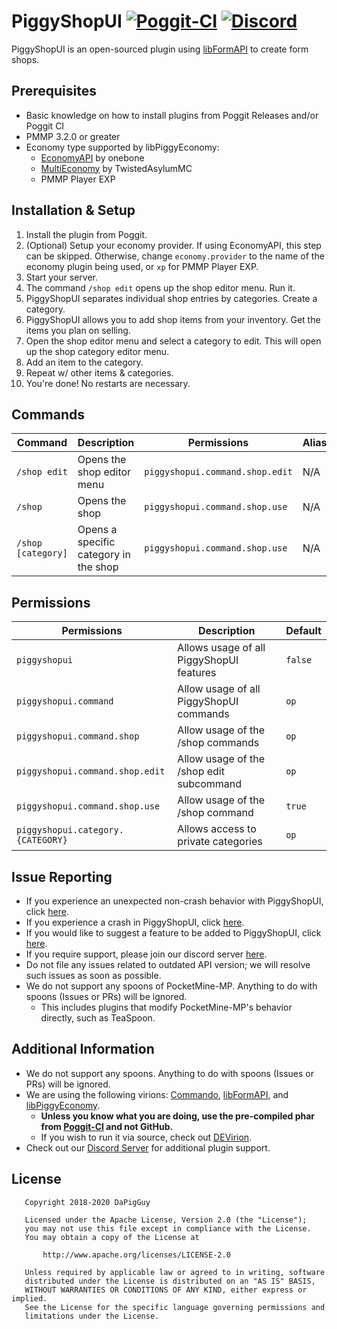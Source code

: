 # PiggyShopUI [![Poggit-CI](https://poggit.pmmp.io/shield.dl/PiggyShopUI)](https://poggit.pmmp.io/p/PiggyShopUI) [![Discord](https://img.shields.io/discord/330850307607363585?logo=discord)](https://discord.gg/qmnDsSD)

PiggyShopUI is an open-sourced plugin using [libFormAPI](https://github.com/jojoe77777/FormAPI) to create form shops.

## Prerequisites
* Basic knowledge on how to install plugins from Poggit Releases and/or Poggit CI
* PMMP 3.2.0 or greater
* Economy type supported by libPiggyEconomy:
  * [EconomyAPI](https://github.com/onebone/EconomyS/tree/3.x/EconomyAPI) by onebone
  * [MultiEconomy](https://github.com/TwistedAsylumMC/MultiEconomy) by TwistedAsylumMC
  * PMMP Player EXP

## Installation & Setup
1. Install the plugin from Poggit.
2. (Optional) Setup your economy provider. If using EconomyAPI, this step can be skipped. Otherwise, change `economy.provider` to the name of the economy plugin being used, or `xp` for PMMP Player EXP.
3. Start your server.
4. The command `/shop edit` opens up the shop editor menu. Run it.
5. PiggyShopUI separates individual shop entries by categories. Create a category.
6. PiggyShopUI allows you to add shop items from your inventory. Get the items you plan on selling.
7. Open the shop editor menu and select a category to edit. This will open up the shop category editor menu.
8. Add an item to the category.
9. Repeat w/ other items & categories.
10. You're done! No restarts are necessary.

## Commands
| Command | Description | Permissions | Aliases
| --- | --- | --- | --- |
| `/shop edit` | Opens the shop editor menu | `piggyshopui.command.shop.edit` | N/A |
| `/shop` | Opens the shop | `piggyshopui.command.shop.use` | N/A |
| `/shop [category]` | Opens a specific category in the shop | `piggyshopui.command.shop.use` | N/A |

## Permissions
| Permissions | Description | Default |
| --- | --- | --- |
| `piggyshopui` | Allows usage of all PiggyShopUI features | `false` |
| `piggyshopui.command` | Allow usage of all PiggyShopUI commands | `op` |
| `piggyshopui.command.shop` | Allow usage of the /shop commands | `op` |
| `piggyshopui.command.shop.edit` | Allow usage of the /shop edit subcommand | `op` |
| `piggyshopui.command.shop.use` | Allow usage of the /shop command | `true` |
| `piggyshopui.category.{CATEGORY}` | Allows access to private categories | `op` |

## Issue Reporting
* If you experience an unexpected non-crash behavior with PiggyShopUI, click [here](https://github.com/DaPigGuy/PiggyShopUI/issues/new?assignees=DaPigGuy&labels=bug&template=bug_report.md&title=).
* If you experience a crash in PiggyShopUI, click [here](https://github.com/DaPigGuy/PiggyShopUI/issues/new?assignees=DaPigGuy&labels=bug&template=crash.md&title=).
* If you would like to suggest a feature to be added to PiggyShopUI, click [here](https://github.com/DaPigGuy/PiggyShopUI/issues/new?assignees=DaPigGuy&labels=suggestion&template=suggestion.md&title=).
* If you require support, please join our discord server [here](https://discord.gg/qmnDsSD).
* Do not file any issues related to outdated API version; we will resolve such issues as soon as possible.
* We do not support any spoons of PocketMine-MP. Anything to do with spoons (Issues or PRs) will be ignored.
  * This includes plugins that modify PocketMine-MP's behavior directly, such as TeaSpoon.

## Additional Information
* We do not support any spoons. Anything to do with spoons (Issues or PRs) will be ignored.
* We are using the following virions: [Commando](https://github.com/CortexPE/Commando), [libFormAPI](https://github.com/jojoe77777/FormAPI), and [libPiggyEconomy](https://github.com/DaPigGuy/libPiggyEconomy).
    * **Unless you know what you are doing, use the pre-compiled phar from [Poggit-CI](https://poggit.pmmp.io/ci/DaPigGuy/PiggyShopUI/~) and not GitHub.**
    * If you wish to run it via source, check out [DEVirion](https://github.com/poggit/devirion).
* Check out our [Discord Server](https://discord.gg/qmnDsSD) for additional plugin support.

## License
```
   Copyright 2018-2020 DaPigGuy

   Licensed under the Apache License, Version 2.0 (the "License");
   you may not use this file except in compliance with the License.
   You may obtain a copy of the License at

       http://www.apache.org/licenses/LICENSE-2.0

   Unless required by applicable law or agreed to in writing, software
   distributed under the License is distributed on an "AS IS" BASIS,
   WITHOUT WARRANTIES OR CONDITIONS OF ANY KIND, either express or implied.
   See the License for the specific language governing permissions and
   limitations under the License.

```
